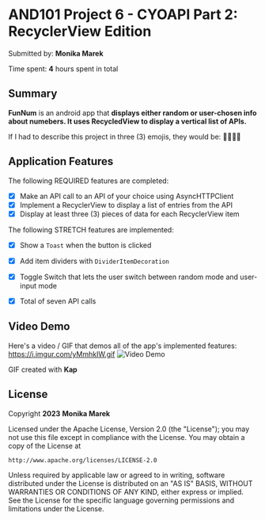 # AND101 Project 6 - CYOAPI Part 2: RecyclerView Edition

Submitted by: **Monika Marek**

Time spent: **4** hours spent in total

## Summary

**FunNum** is an android app that **displays either random or user-chosen info about numebers. It uses RecycledView to display a vertical list of APIs.**

If I had to describe this project in three (3) emojis, they would be: 🦚📲🤙🏻

## Application Features

<!-- (This is a comment) Please be sure to change the [ ] to [x] for any features you completed.  If a feature is not checked [x], you might miss the points for that item! -->

The following REQUIRED features are completed:

- [x] Make an API call to an API of your choice using AsyncHTTPClient
- [x] Implement a RecyclerView to display a list of entries from the API
- [x] Display at least three (3) pieces of data for each RecyclerView item

The following STRETCH features are implemented:

- [x] Show a `Toast`  when the button is clicked
- [x] Add item dividers with `DividerItemDecoration`


- [x] Toggle Switch that lets the user switch between random mode and user-input mode
- [x] Total of seven API calls

## Video Demo

Here's a video / GIF that demos all of the app's implemented features:
https://i.imgur.com/yMmhkIW.gif
<img src='https://i.imgur.com/yMmhkIW.gif' title='Video Demo' width='' alt='Video Demo' />

GIF created with **Kap**


## License

Copyright **2023** **Monika Marek**

Licensed under the Apache License, Version 2.0 (the "License");
you may not use this file except in compliance with the License.
You may obtain a copy of the License at

    http://www.apache.org/licenses/LICENSE-2.0

Unless required by applicable law or agreed to in writing, software
distributed under the License is distributed on an "AS IS" BASIS,
WITHOUT WARRANTIES OR CONDITIONS OF ANY KIND, either express or implied.
See the License for the specific language governing permissions and
limitations under the License.

